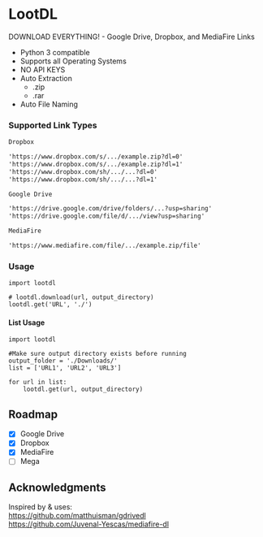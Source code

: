 # LootDL
DOWNLOAD EVERYTHING! - Google Drive, Dropbox, and MediaFire Links

- Python 3 compatible
- Supports all Operating Systems
- NO API KEYS
- Auto Extraction
  - .zip
  - .rar
- Auto File Naming

### Supported Link Types
```txt
Dropbox

'https://www.dropbox.com/s/.../example.zip?dl=0'
'https://www.dropbox.com/s/.../example.zip?dl=1'
'https://www.dropbox.com/sh/.../...?dl=0'
'https://www.dropbox.com/sh/.../...?dl=1'  

Google Drive

'https://drive.google.com/drive/folders/...?usp=sharing'
'https://drive.google.com/file/d/.../view?usp=sharing'

MediaFire

'https://www.mediafire.com/file/.../example.zip/file'
```

### Usage
```python3
import lootdl

# lootdl.download(url, output_directory)
lootdl.get('URL', './')
```
#### List Usage
```python3
import lootdl

#Make sure output directory exists before running
output_folder = './Downloads/'
list = ['URL1', 'URL2', 'URL3']

for url in list:
    lootdl.get(url, output_directory)
```

## Roadmap
- [X] Google Drive
- [X] Dropbox
- [X] MediaFire
- [ ] Mega
 
## Acknowledgments
Inspired by & uses:<br/>
https://github.com/matthuisman/gdrivedl <br/>
https://github.com/Juvenal-Yescas/mediafire-dl
